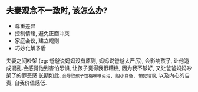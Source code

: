 ## 夫妻观念不一致时, 该怎么办?
- 尊重差异
- 控制情绪, 避免正面冲突
- 家庭会议, 建立规则
- 巧妙化解矛盾


夫妻之间吵架 (eg:  爸爸说妈妈没有原则, 妈妈说爸爸太严厉), 会影响孩子, 让他造成混乱.会感觉他到害怕恐惧, 让孩子觉得我很糟糕, 因为我不够好, 又让爸爸妈妈吵架了的罪恶感
长期如此, `会导致孩子性格唯唯诺诺, 胆小自备, 怕犯错误`, 以及内心的自责, 自我价值感低.